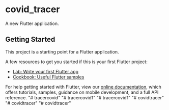 # covid_tracer

A new Flutter application.

## Getting Started

This project is a starting point for a Flutter application.

A few resources to get you started if this is your first Flutter project:

- [Lab: Write your first Flutter app](https://flutter.dev/docs/get-started/codelab)
- [Cookbook: Useful Flutter samples](https://flutter.dev/docs/cookbook)

For help getting started with Flutter, view our
[online documentation](https://flutter.dev/docs), which offers tutorials,
samples, guidance on mobile development, and a full API reference.
"# tracercovid" 
"# tracercovid1" 
"# tracercovid1" 
"# covidtracer" 
"# covidtracer" 
"# covidtracer" 
